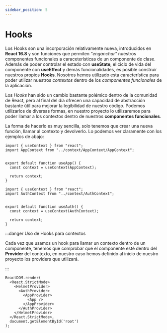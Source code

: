 ```yaml
---
sidebar_position: 5
---
```


# Hooks

Los Hooks son una incorporación relativamente nueva, introducidos en **React 16.8** y son funciones que permiten *"enganchar"* nuestros componentes funcionales a caraceterísticas de un componente de clase. Además de poder controlar el estado con **useState**, el ciclo de vida del componente con **useEffect** y demás funcionalidades, es posible construir nuestros propios **Hooks**. Nosotros hemos utilizado esta característica para poder utilizar nuestros *contextos* dentro de los *componentes funcionales* de la aplicación.

Los *Hooks* han sido un cambio bastante polémico dentro de la comunidad de React, pero al final del día ofrecen una capacidad de abstracción bastante útil para mejorar la legibilidad de nuestro código. Podemos utilizarlos de diversas formas, en nuestro proyecto lo utilizaremos para poder llamar a los contextos dentro de nuestros **componentes funcionales**.

La forma de hacerlo es muy sencilla, solo tenemos que crear una nueva función, llamar al contexto y devolverlo. Lo podemos ver claramente con los ejemplos de abajo:

```tsx title="src/hooks/useApp.tsx"
import { useContext } from "react";
import AppContext from "../context/AppContext/AppContext";


export default function useApp() {
  const context = useContext(AppContext);

  return context;
}
```

```tsx title="src/hooks/useAuth.tsx"
import { useContext } from "react";
import AuthContext from "../context/AuthContext";


export default function useAuth() {
  const context = useContext(AuthContext);

  return context;
}
```

:::danger Uso de Hooks para contextos

Cada vez que usamos un hook para llamar un contexto dentro de un componente, tenemos que comprobar que el componente esté dentro del **Provider** del contexto, en nuestro caso hemos definido al inicio de nuestro proyecto los providers que utilizará.

:::

```tsx title="src/index.tsx"
ReactDOM.render(
  <React.StrictMode>
    <HelmetProvider>
      <AuthProvider>
        <AppProvider>
          <App />
        </AppProvider>
      </AuthProvider>  
    </HelmetProvider>
  </React.StrictMode>,
  document.getElementById('root')
);
```
